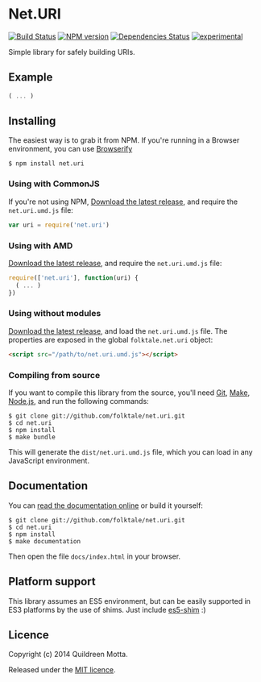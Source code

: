 Net.URI
=======

[![Build Status](https://secure.travis-ci.org/folktale/net.uri.png?branch=master)](https://travis-ci.org/folktale/net.uri)
[![NPM version](https://badge.fury.io/js/net.uri.png)](http://badge.fury.io/js/net.uri)
[![Dependencies Status](https://david-dm.org/folktale/net.uri.png)](https://david-dm.org/folktale/net.uri)
[![experimental](http://hughsk.github.io/stability-badges/dist/experimental.svg)](http://github.com/hughsk/stability-badges)


Simple library for safely building URIs.


## Example

```js
( ... )
```


## Installing

The easiest way is to grab it from NPM. If you're running in a Browser
environment, you can use [Browserify][]

    $ npm install net.uri


### Using with CommonJS

If you're not using NPM, [Download the latest release][release], and require
the `net.uri.umd.js` file:

```js
var uri = require('net.uri')
```


### Using with AMD

[Download the latest release][release], and require the `net.uri.umd.js`
file:

```js
require(['net.uri'], function(uri) {
  ( ... )
})
```


### Using without modules

[Download the latest release][release], and load the `net.uri.umd.js`
file. The properties are exposed in the global `folktale.net.uri` object:

```html
<script src="/path/to/net.uri.umd.js"></script>
```


### Compiling from source

If you want to compile this library from the source, you'll need [Git][],
[Make][], [Node.js][], and run the following commands:

    $ git clone git://github.com/folktale/net.uri.git
    $ cd net.uri
    $ npm install
    $ make bundle
    
This will generate the `dist/net.uri.umd.js` file, which you can load in
any JavaScript environment.

    
## Documentation

You can [read the documentation online][docs] or build it yourself:

    $ git clone git://github.com/folktale/net.uri.git
    $ cd net.uri
    $ npm install
    $ make documentation

Then open the file `docs/index.html` in your browser.


## Platform support

This library assumes an ES5 environment, but can be easily supported in ES3
platforms by the use of shims. Just include [es5-shim][] :)


## Licence

Copyright (c) 2014 Quildreen Motta.

Released under the [MIT licence](https://github.com/folktale/net.uri/blob/master/LICENCE).

<!-- links -->
[Fantasy Land]: https://github.com/fantasyland/fantasy-land
[Browserify]: http://browserify.org/
[Git]: http://git-scm.com/
[Make]: http://www.gnu.org/software/make/
[Node.js]: http://nodejs.org/
[es5-shim]: https://github.com/kriskowal/es5-shim
[docs]: http://folktale.github.io/net.uri
<!-- [release: https://github.com/folktale/net.uri/releases/download/v$VERSION/net.uri-$VERSION.tar.gz] -->
[release]: https://github.com/folktale/net.uri/releases/download/v0.1.0/net.uri-0.1.0.tar.gz
<!-- [/release] -->
